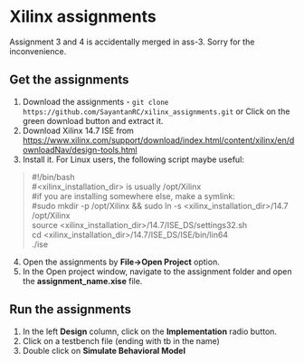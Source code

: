 # Xilinx assignments

Assignment 3 and 4 is accidentally merged in ass-3. Sorry for the inconvenience.

## Get the assignments  
1. Download the assignments - `git clone https://github.com/SayantanRC/xilinx_assignments.git` or Click on the green download button and extract it.  
2. Download Xilinx 14.7 ISE from https://www.xilinx.com/support/download/index.html/content/xilinx/en/downloadNav/design-tools.html
3. Install it. For Linux users, the following script maybe useful:
> #!/bin/bash  
> #<xilinx_installation_dir> is usually /opt/Xilinx  
> #if you are installing somewhere else, make a symlink:  
> #sudo mkdir -p /opt/Xilinx && sudo ln -s <xilinx_installation_dir>/14.7 /opt/Xilinx  
> source <xilinx_installation_dir>/14.7/ISE_DS/settings32.sh  
> cd <xilinx_installation_dir>/14.7/ISE_DS/ISE/bin/lin64  
> ./ise  
4. Open the assignments by <b>File->Open Project</b> option.  
5. In the Open project window, navigate to the assignment folder and open the <b>assignment_name.xise</b> file.  

## Run the assignments  
1. In the left <b>Design</b> column, click on the <b>Implementation</b> radio button.  
2. Click on a testbench file (ending with tb in the name)  
3. Double click on <b>Simulate Behavioral Model<b/>  
